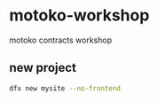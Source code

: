 # motoko-workshop

motoko contracts workshop

## new project

```sh
dfx new mysite --no-frontend
```
